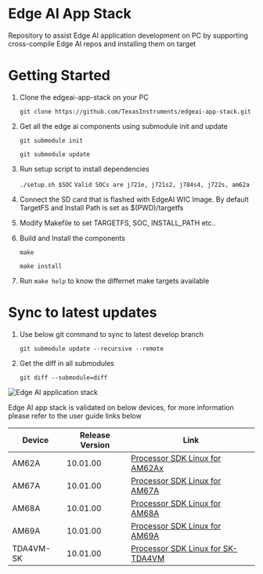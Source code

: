 # Edge AI App Stack

Repository to assist Edge AI application development on PC by supporting
cross-compile Edge AI repos and installing them on target


# Getting Started

1. Clone the edgeai-app-stack on your PC

    `git clone https://github.com/TexasInstruments/edgeai-app-stack.git`

2. Get all the edge ai components using submodule init and update

    `git submodule init`

    `git submodule update`

3. Run setup script to install dependencies

    `./setup.sh $SOC`
    `Valid SOCs are j721e, j721s2, j784s4, j722s, am62a`

4. Connect the SD card that is flashed with EdgeAI WIC Image. By default
   TargetFS and Install Path is set as $(PWD)/targetfs

5. Modify Makefile to set TARGETFS, SOC, INSTALL_PATH etc..

6. Build and Install the components

    `make`

    `make install`

7. Run `make help` to know the differnet make targets available


# Sync to latest updates

1. Use below git command to sync to latest develop branch

    `git submodule update --recursive --remote`

2. Get the diff in all submodules

    `git diff --submodule=diff`

![Edge AI application stack](edgeai-app-stack.jpg)

Edge AI app stack is validated on below devices, for more information please refer to the user guide links below

Device | Release Version | Link
--- | --- | ---
AM62A | 10.01.00 | [Processor SDK Linux for AM62Ax](https://software-dl.ti.com/processor-sdk-linux/esd/AM62AX/10_01_00/exports/edgeai-docs/common/sdk_components.html#edge-ai-application-stack)
AM67A | 10.01.00 | [Processor SDK Linux for AM67A](https://software-dl.ti.com/jacinto7/esd/processor-sdk-linux-am67a/10_01_00/exports/edgeai-docs/common/sdk_components.html#edge-ai-application-stack)
AM68A | 10.01.00 | [Processor SDK Linux for AM68A](https://software-dl.ti.com/jacinto7/esd/processor-sdk-linux-am68a/10_01_00/exports/edgeai-docs/common/sdk_components.html#edge-ai-application-stack)
AM69A | 10.01.00 | [Processor SDK Linux for AM69A](https://software-dl.ti.com/jacinto7/esd/processor-sdk-linux-am69a/10_01_00/exports/edgeai-docs/common/sdk_components.html#edge-ai-application-stack)
TDA4VM-SK | 10.01.00 | [Processor SDK Linux for SK-TDA4VM](https://software-dl.ti.com/jacinto7/esd/processor-sdk-linux-sk-tda4vm/10_01_00/exports/edgeai-docs/common/sdk_components.html#edge-ai-application-stack)

